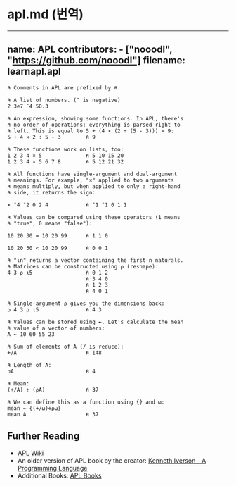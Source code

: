 # apl.md (번역)

---
name: APL
contributors:
    - ["nooodl", "https://github.com/nooodl"]
filename: learnapl.apl
---

```apl
⍝ Comments in APL are prefixed by ⍝.

⍝ A list of numbers. (¯ is negative)
2 3e7 ¯4 50.3

⍝ An expression, showing some functions. In APL, there's
⍝ no order of operations: everything is parsed right-to-
⍝ left. This is equal to 5 + (4 × (2 ÷ (5 - 3))) = 9:
5 + 4 × 2 ÷ 5 - 3        ⍝ 9

⍝ These functions work on lists, too:
1 2 3 4 × 5              ⍝ 5 10 15 20
1 2 3 4 × 5 6 7 8        ⍝ 5 12 21 32

⍝ All functions have single-argument and dual-argument
⍝ meanings. For example, "×" applied to two arguments
⍝ means multiply, but when applied to only a right-hand
⍝ side, it returns the sign:

× ¯4 ¯2 0 2 4            ⍝ ¯1 ¯1 0 1 1

⍝ Values can be compared using these operators (1 means
⍝ "true", 0 means "false"):

10 20 30 = 10 20 99      ⍝ 1 1 0

10 20 30 < 10 20 99      ⍝ 0 0 1

⍝ "⍳n" returns a vector containing the first n naturals.
⍝ Matrices can be constructed using ⍴ (reshape):
4 3 ⍴ ⍳5                 ⍝ 0 1 2
                         ⍝ 3 4 0
                         ⍝ 1 2 3
                         ⍝ 4 0 1

⍝ Single-argument ⍴ gives you the dimensions back:
⍴ 4 3 ⍴ ⍳5               ⍝ 4 3

⍝ Values can be stored using ←. Let's calculate the mean
⍝ value of a vector of numbers:
A ← 10 60 55 23

⍝ Sum of elements of A (/ is reduce):
+/A                      ⍝ 148

⍝ Length of A:
⍴A                       ⍝ 4

⍝ Mean:
(+/A) ÷ (⍴A)             ⍝ 37

⍝ We can define this as a function using {} and ⍵:
mean ← {(+/⍵)÷⍴⍵}
mean A                   ⍝ 37
```

## Further Reading

- [APL Wiki](https://aplwiki.com/)
- An older version of APL book by the creator: [Kenneth Iverson - A Programming Language](https://www.softwarepreservation.org/projects/apl/Books/APROGRAMMING%20LANGUAGE/view)
- Additional Books: [APL Books](https://aplwiki.com/wiki/Books)
